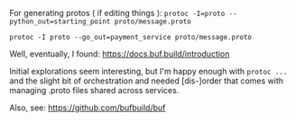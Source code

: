 For generating protos ( if editing things ): 
`protoc -I=proto --python_out=starting_point proto/message.proto`

`protoc -I proto --go_out=payment_service proto/message.proto`



Well, eventually, I found: https://docs.buf.build/introduction

Initial explorations seem interesting, but I'm happy enough with `protoc ...` and the slight bit of orchestration and needed [dis-]order that comes with managing .proto files shared across services.  

Also, see:  https://github.com/bufbuild/buf